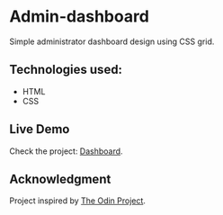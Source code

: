 # Admin-dashboard
Simple administrator dashboard design using CSS grid.

## Technologies used:
- HTML
- CSS

## Live Demo
Check the project: [Dashboard](https://rtoscanelli.github.io/admin-dashboard).

## Acknowledgment
Project inspired by [The Odin Project](https://www.theodinproject.com/home).

